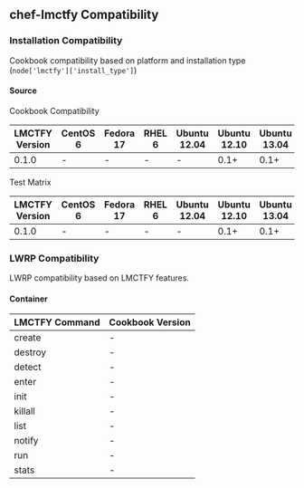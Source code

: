 ## chef-lmctfy Compatibility ##

### Installation Compatibility ###

Cookbook compatibility based on platform and installation type (`node['lmctfy']['install_type']`)

#### Source ####

Cookbook Compatibility

LMCTFY Version | CentOS 6 | Fedora 17 | RHEL 6 | Ubuntu 12.04 | Ubuntu 12.10 | Ubuntu 13.04 | Ubuntu 13.10
---------------|----------|-----------|--------|--------------|--------------|--------------|-------------
0.1.0          | -        | -         | -      | -            | 0.1+         | 0.1+         | 0.1+

Test Matrix

LMCTFY Version | CentOS 6 | Fedora 17 | RHEL 6 | Ubuntu 12.04 | Ubuntu 12.10 | Ubuntu 13.04 | Ubuntu 13.10
---------------|----------|-----------|--------|--------------|--------------|--------------|-------------
0.1.0          | -        | -         | -      | -            | 0.1+         | 0.1+         | 0.1+

### LWRP Compatibility ###

LWRP compatibility based on LMCTFY features.

#### Container ####

LMCTFY Command | Cookbook Version
---------------|-----------------
create         | -
destroy        | -
detect         | -
enter          | -
init           | -
killall        | -
list           | -
notify         | -
run            | -
stats          | -
